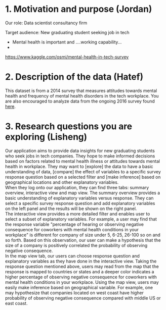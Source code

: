 # 1. Motivation and purpose (Jordan)

Our role: Data scientist consultancy firm

Target audience: New graduating student seeking job in tech

- Mental health is important and ....working capability...
- 


https://www.kaggle.com/osmi/mental-health-in-tech-survey



# 2. Description of the data (Hatef)
This dataset is from a 2014 survey that measures attitudes towards mental health and frequency of mental health disorders in the tech workplace. You are also encouraged to analyze data from the ongoing 2016 survey found [here](https://www.kaggle.com/osmi/mental-health-in-tech-2016).

# 3. Research questions you are exploring (Lisheng)

Our application aims to provide data insights for new graduating students who seek jobs in tech companies. They hope to make informed decisions based on factors related to mental health illness or attitudes towards mental health in workplace. They may want to [explore] the data to have a basic understanding of data, [compare] the effect of variables to a specific survey response question based on a selected filter and [make inference] based on geographical locations and other explanatory variables.   
When they log onto our application, they can find three tabs: summary overview, interactive view and map view. The summary overview provides a basic understanding of explanatory variables versus response. They can select a specific survey response question and add explanatory variables on the left panel and the results will be shown on the right panel.  
The interactive view provides a more detailed filter and enables user to select a subset of explanatory variables. For example, a user may find that the response variable "percentage of hearing or observing negative consequence for coworkers with mental health conditions in your workplace" is different for company of size under 5, 6-25, 26-100 so on and so forth. Based on this observation, our user can make a hypothesis that the size of a company is positively correlated the probability of observing negative consequence.   
In the map view tab, our users can choose response question and explanatory variables as they have done in the interactive view. Taking the response question mentioned above, users may read from the map that the response is mapped to countries or states and a deeper color indicates a higher percentage of observing negative consequence for coworkers with mental health conditions in your workplace. Using the map view, users may easily make inference based on geographical variable. For example, one may hypothesize that companies located on west coast have higher probability of observing negative consequence compared with middle US or east coast. 